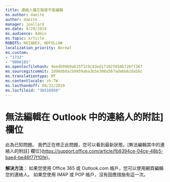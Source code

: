 ```yaml
---
title: 連絡人備忘稿是不能編輯
ms.author: daeite
author: daeite
manager: joallard
ms.date: 4/29/2019
ms.audience: Admin
ms.topic: article
ROBOTS: NOINDEX, NOFOLLOW
localization_priority: Normal
ms.custom:
- "1732"
- "9000185"
ms.openlocfilehash: 9eedb99b9a615f329c83ed17102f650b726ff367
ms.sourcegitcommit: 1d98db8acb9959aba3b5e308a567ade6b62da56c
ms.translationtype: MT
ms.contentlocale: zh-TW
ms.lasthandoff: 08/22/2019
ms.locfileid: "36516950"
---
```

# <a name="cant-edit-the-notes-field-for-a-contact-in-outlook"></a>無法編輯在 Outlook 中的連絡人的附註] 欄位

此為已知問題。 我們正在修正此問題，您可以看到最新狀態，[無法編輯其中的連絡人的附註] 欄位](https://support.office.com/article/fb8394ce-04ce-48b5-bae4-be46f77f10fe)。

**解決方法**： 如果您使用 Office 365 或 Outlook.com 帳戶，您可以使用網頁編輯您的連絡人。 如果您使用 IMAP 或 POP 帳戶，沒有因應措施有這一次。